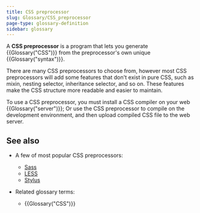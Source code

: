 ```yaml
---
title: CSS preprocessor
slug: Glossary/CSS_preprocessor
page-type: glossary-definition
sidebar: glossary
---
```


A **CSS preprocessor** is a program that lets you generate {{Glossary("CSS")}} from the preprocessor's own unique {{Glossary("syntax")}}.

There are many CSS preprocessors to choose from, however most CSS preprocessors will add some features that don't exist in pure CSS, such as mixin, nesting selector, inheritance selector, and so on. These features make the CSS structure more readable and easier to maintain.

To use a CSS preprocessor, you must install a CSS compiler on your web {{Glossary("server")}}; Or use the CSS preprocessor to compile on the development environment, and then upload compiled CSS file to the web server.

## See also

- A few of most popular CSS preprocessors:
  - [Sass](https://sass-lang.com/)
  - [LESS](https://lesscss.org/)
  - [Stylus](https://stylus-lang.com/)

- Related glossary terms:
  - {{Glossary("CSS")}}

